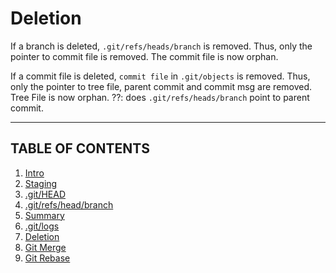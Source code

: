 # Deletion

If a branch is deleted, `.git/refs/heads/branch` is removed. Thus, only the pointer to commit file
is removed. The commit file is now orphan.

If a commit file is deleted, `commit file` in `.git/objects` is removed. Thus, only the pointer to tree file, parent commit and commit msg are removed. Tree File is now orphan.
??: does `.git/refs/heads/branch` point to parent commit.

---

## TABLE OF CONTENTS

1. [Intro](1.Intro.md)
2. [Staging](2.Staging.md)
3. [.git/HEAD](3.HEAD.md)
4. [.git/refs/head/branch](4.refs.md)
5. [Summary](5.Summary.md)
6. [.git/logs](6.Logs.md)
7. [Deletion](7.Deletion.md)
8. [Git Merge](8.Merge.md)
9. [Git Rebase](9.Rebase.md)

